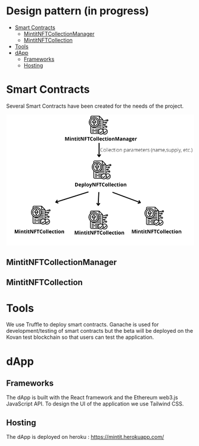 # Design pattern (in progress)

-   [Smart Contracts](#contracts)
    -   [MintitNFTCollectionManager](#MintitNFTCollectionManager)
    -   [MintitNFTCollection](#MintitNFTCollection)
-   [Tools](#tools)
-   [dApp](#dapp)
    -   [Frameworks](#Frameworks)
    -   [Hosting](#Hosting)

# Smart Contracts <a name="contracts"></a>

Several Smart Contracts have been created for the needs of the project.
<p align="center" >
    <img width="650" src="./assets/MintitNFTCollectionManager_schema.png"></img>
</p>

## MintitNFTCollectionManager <a name="MintitNFTCollectionManager"></a>

## MintitNFTCollection <a name="MintitNFTCollection"></a>

# Tools <a name="tools"></a>

We use Truffle to deploy smart contracts.
Ganache is used for development/testing of smart contracts but the beta will be deployed on the Kovan test blockchain so that users can test the application.

# dApp <a name="dapp"></a>

## Frameworks

The dApp is built with the React framework and the Ethereum web3.js JavaScript API.
To design the UI of the application we use Tailwind CSS.

## Hosting 

The dApp is deployed on heroku : https://mintit.herokuapp.com/